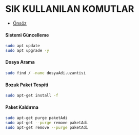 # SIK KULLANILAN KOMUTLAR

- [Önsöz](https://github.com/cicekhasan/DersNotlarim)

#### Sistemi Güncelleme

```bash
sudo apt update
sudo apt upgrade -y
```

#### Dosya Arama

```bash
sudo find / -name dosyaAdi.uzantisi
```

#### Bozuk Paket Tespiti

```bash
sudo apt-get install -f
```

#### Paket Kaldırma

```bash
sudo apt-get purge paketAdi
sudo apt-get --purge remove paketAdi
sudo apt-get remove --purge paketAdi
```